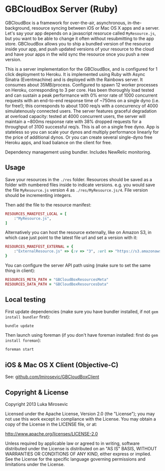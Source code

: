 GBCloudBox Server (Ruby)
============

GBCloudBox is a framework for over-the-air, asynchronous, in-the-background, resource syncing between iOS or Mac OS X apps and a server. Let's say your app depends on a javascript resoruce called `MyResource.js`, but you want to be able to change it often without resubmitting to the app store. GBCloudBox allows you to ship a bundled version of the resource inside your app, and push updated versions of your resource to the cloud and have your apps in the wild sync the resource once you push a new version.

This is a server implementation for the GBCloudBox, and is configured for 1 click deployment to Heroku. It is implemented using Ruby with Async Sinatra (Eventmachine) and is deployed with the Rainbows server. It consumes about 35MB/process. Configured to spawn 12 worker processes on Heroku, corresponding to 3 per core. Has been thoroughly load tested and can sustain a peak performance with 0% error rate of 1000 concurrent requests with an end-to-end response time of ~750ms on a single dyno (i.e. for free!); this corresponds to about 1300 req/s with a concurrency of 4000 simulatenously connected users. The server features graceful degradation at overload capacity: tested at 4000 concurrent users, the server will maintain a ~800ms response rate with 38% dropped requests for a throughput of 3100 successful req/s. This is all on a single free dyno. App is stateless so you can scale your dynos and multiply performance linearly for the price of additional dynos. Or you can create several single-dyno free Heroku apps, and load balance on the client for free.

Dependency management using bundler.  Includes NewRelic monitoring.

Usage
------------

Save your resources in the `./res` folder. Resources should be saved as a folder with numbered files inside to indicate versions. e.g. you would save the file `MyResource.js` version 4 as `./res/MyResource.js/4`. File version should be incrementing integers.

Then add the file to the resource manifest:

```ruby
RESOURCES_MANIFEST_LOCAL = [
	:"MyResource.js",
]
```

Alternatively you can host the resource externally, like on Amazon S3, in which case just point to the latest file url and set a version with it:

```ruby
RESOURCES_MANIFEST_EXTERNAL = {
	:"ExternalResource.js" => {:v => "3", :url => "https://s3.amazonaws.com/files.somecompany.com/some/path/ExternalResource.js"},
}
```

You can configure the server API path using (make sure to set the same thing in client):

```ruby
RESOURCES_META_PATH = "GBCloudBoxResourcesMeta"
RESOURCES_DATA_PATH = "GBCloudBoxResourcesData"
```

Local testing
------------

First update dependencies (make sure you have bundler installed, if not `gem install bundler` first):

```sh
bundle update
```

Then launch using foreman (if you don't have foreman installed: first do `gem install foreman`):

```sh
foreman start
```

iOS & Mac OS X Client (Objective-C)
------------

See: [github.com/lmirosevic/GBCloudBoxClient](https://github.com/lmirosevic/GBCloudBoxClient)


Copyright & License
------------

Copyright 2013 Luka Mirosevic

Licensed under the Apache License, Version 2.0 (the "License"); you may not use this work except in compliance with the License. You may obtain a copy of the License in the LICENSE file, or at:

http://www.apache.org/licenses/LICENSE-2.0

Unless required by applicable law or agreed to in writing, software distributed under the License is distributed on an "AS IS" BASIS, WITHOUT WARRANTIES OR CONDITIONS OF ANY KIND, either express or implied. See the License for the specific language governing permissions and limitations under the License.